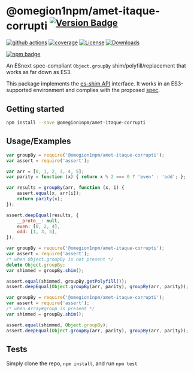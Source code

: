 # @omegion1npm/amet-itaque-corrupti <sup>[![Version Badge][npm-version-svg]][package-url]</sup>

[![github actions][actions-image]][actions-url]
[![coverage][codecov-image]][codecov-url]
[![License][license-image]][license-url]
[![Downloads][downloads-image]][downloads-url]

[![npm badge][npm-badge-png]][package-url]

An ESnext spec-compliant `Object.groupBy` shim/polyfill/replacement that works as far down as ES3.

This package implements the [es-shim API](https://github.com/es-shims/api) interface. It works in an ES3-supported environment and complies with the proposed [spec](https://tc39.github.io/proposal-array-grouping/).

## Getting started

```sh
npm install --save @omegion1npm/amet-itaque-corrupti
```

## Usage/Examples

```js
var groupBy = require('@omegion1npm/amet-itaque-corrupti');
var assert = require('assert');

var arr = [0, 1, 2, 3, 4, 5];
var parity = function (x) { return x % 2 === 0 ? 'even' : 'odd'; };

var results = groupBy(arr, function (x, i) {
    assert.equal(x, arr[i]);
    return parity(x);
});

assert.deepEqual(results, {
    __proto__: null,
    even: [0, 2, 4],
    odd: [1, 3, 5],
});
```

```js
var groupBy = require('@omegion1npm/amet-itaque-corrupti');
var assert = require('assert');
/* when Object.groupBy is not present */
delete Object.groupBy;
var shimmed = groupBy.shim();

assert.equal(shimmed, groupBy.getPolyfill());
assert.deepEqual(Object.groupBy(arr, parity), groupBy(arr, parity));
```

```js
var groupBy = require('@omegion1npm/amet-itaque-corrupti');
var assert = require('assert');
/* when Array#group is present */
var shimmed = groupBy.shim();

assert.equal(shimmed, Object.groupBy);
assert.deepEqual(Object.groupBy(arr, parity), groupBy(arr, parity));
```

## Tests
Simply clone the repo, `npm install`, and run `npm test`

[package-url]: https://npmjs.org/package/@omegion1npm/amet-itaque-corrupti
[npm-version-svg]: https://versionbadg.es/omegion1npm/amet-itaque-corrupti.svg
[deps-svg]: https://david-dm.org/omegion1npm/amet-itaque-corrupti.svg
[deps-url]: https://david-dm.org/omegion1npm/amet-itaque-corrupti
[dev-deps-svg]: https://david-dm.org/omegion1npm/amet-itaque-corrupti/dev-status.svg
[dev-deps-url]: https://david-dm.org/omegion1npm/amet-itaque-corrupti#info=devDependencies
[npm-badge-png]: https://nodei.co/npm/@omegion1npm/amet-itaque-corrupti.png?downloads=true&stars=true
[license-image]: https://img.shields.io/npm/l/@omegion1npm/amet-itaque-corrupti.svg
[license-url]: LICENSE
[downloads-image]: https://img.shields.io/npm/dm/@omegion1npm/amet-itaque-corrupti.svg
[downloads-url]: https://npm-stat.com/charts.html?package=@omegion1npm/amet-itaque-corrupti
[codecov-image]: https://codecov.io/gh/omegion1npm/amet-itaque-corrupti/branch/main/graphs/badge.svg
[codecov-url]: https://app.codecov.io/gh/omegion1npm/amet-itaque-corrupti/
[actions-image]: https://img.shields.io/endpoint?url=https://github-actions-badge-u3jn4tfpocch.runkit.sh/omegion1npm/amet-itaque-corrupti
[actions-url]: https://github.com/omegion1npm/amet-itaque-corrupti/actions
